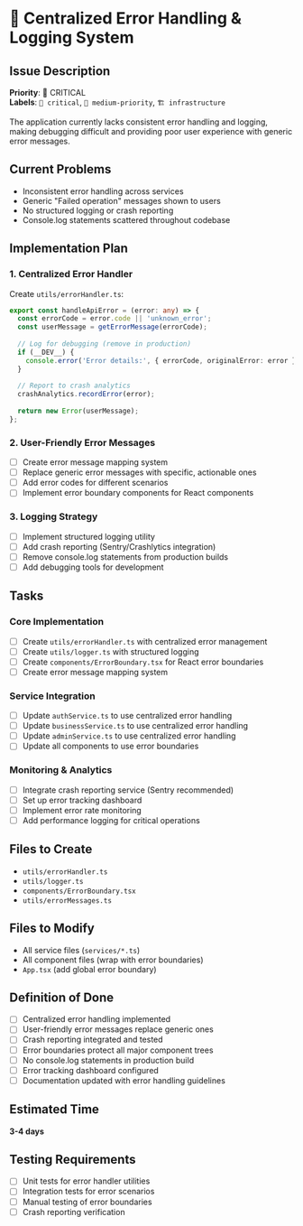 # 🚨 Centralized Error Handling & Logging System

## Issue Description
**Priority**: 🚨 CRITICAL  
**Labels**: `🚨 critical`, `🔧 medium-priority`, `🏗️ infrastructure`

The application currently lacks consistent error handling and logging, making debugging difficult and providing poor user experience with generic error messages.

## Current Problems
- Inconsistent error handling across services
- Generic "Failed operation" messages shown to users
- No structured logging or crash reporting
- Console.log statements scattered throughout codebase

## Implementation Plan

### 1. Centralized Error Handler
Create `utils/errorHandler.ts`:
```typescript
export const handleApiError = (error: any) => {
  const errorCode = error.code || 'unknown_error';
  const userMessage = getErrorMessage(errorCode);
  
  // Log for debugging (remove in production)
  if (__DEV__) {
    console.error('Error details:', { errorCode, originalError: error });
  }
  
  // Report to crash analytics
  crashAnalytics.recordError(error);
  
  return new Error(userMessage);
};
```

### 2. User-Friendly Error Messages
- [ ] Create error message mapping system
- [ ] Replace generic error messages with specific, actionable ones
- [ ] Add error codes for different scenarios
- [ ] Implement error boundary components for React components

### 3. Logging Strategy
- [ ] Implement structured logging utility
- [ ] Add crash reporting (Sentry/Crashlytics integration)
- [ ] Remove console.log statements from production builds
- [ ] Add debugging tools for development

## Tasks

### Core Implementation
- [ ] Create `utils/errorHandler.ts` with centralized error management
- [ ] Create `utils/logger.ts` with structured logging
- [ ] Create `components/ErrorBoundary.tsx` for React error boundaries
- [ ] Create error message mapping system

### Service Integration
- [ ] Update `authService.ts` to use centralized error handling
- [ ] Update `businessService.ts` to use centralized error handling
- [ ] Update `adminService.ts` to use centralized error handling
- [ ] Update all components to use error boundaries

### Monitoring & Analytics
- [ ] Integrate crash reporting service (Sentry recommended)
- [ ] Set up error tracking dashboard
- [ ] Implement error rate monitoring
- [ ] Add performance logging for critical operations

## Files to Create
- `utils/errorHandler.ts`
- `utils/logger.ts`
- `components/ErrorBoundary.tsx`
- `utils/errorMessages.ts`

## Files to Modify
- All service files (`services/*.ts`)
- All component files (wrap with error boundaries)
- `App.tsx` (add global error boundary)

## Definition of Done
- [ ] Centralized error handling implemented
- [ ] User-friendly error messages replace generic ones
- [ ] Crash reporting integrated and tested
- [ ] Error boundaries protect all major component trees
- [ ] No console.log statements in production build
- [ ] Error tracking dashboard configured
- [ ] Documentation updated with error handling guidelines

## Estimated Time
**3-4 days**

## Testing Requirements
- [ ] Unit tests for error handler utilities
- [ ] Integration tests for error scenarios
- [ ] Manual testing of error boundaries
- [ ] Crash reporting verification
